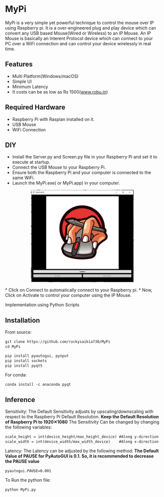 # MyPi
MyPi is a very simple yet powerful technique to control the mouse over IP using Raspberry pi. It is a over-engineered plug and play device which can convert any USB based Mouse(Wired or Wireless) to an IP Mouse. An IP Mouse is basically an Interent Protocol device which can connect to your PC over a WiFi connection and can control your device wirelessly in real time.

## Features
- Multi Platform(Windows/macOS) 
- Simple UI 
- Minimum Latency
- It costs can be as low as Rs 1500(www.robu.in)

## Required Hardware
- Raspberry Pi with Raspian installed on it.
- USB Mouse
- WiFi Connection

## DIY
* Install the Server.py and Screen.py file in your Raspberry Pi and set it to execute at startup. 
* Connect the USB Mouse to your Raspberry Pi.
* Ensure both the Raspberry Pi and your computer is connected to the same WiFi.
* Launch the MyPi.exe( or MyPi.app) in your computer.
<p align="center">
<img src='img/window.png' height=300>
 </p>
* Click on Connect to automatically connect to your Raspberry pi.
* Now, Click on Activate to control your computer using the IP Mouse.

Implementation using Python Scripts

## Installation
From source:
```
git clone https://github.com/rockysaikia730/MyPi
cd MyPi
```
```
pip install pyautogui, pynput
pip install sockets
pip install pyqt5
```
For conda:
```
conda install -c anaconda pyqt
```
## Inference

Sensitivity: The Default Sensitivity adjusts by upscaling/downscaling with respect to the Raspberry Pi Default Resolution.
**Keep the Default Resolution of Raspberry Pi to 1920✕1080**
The Sensitivity Can be changed by changing the following variables:
```
scale_height = int(device_height/max_height_device) #Along y-direction
scale_width = int(device_width/max_width_device)    #Along x-direction
```

Latency: The Latency can be adjusted by the following method:
**The Default Value of PAUSE for PyAutoGUI is 0.1. So, it is recommended to decrease the PAUSE value**
```
pyautogui.PAUSE=0.001
```
To Run the python file:
```
python MyPi.py
```
